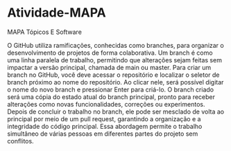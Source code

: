 # Atividade-MAPA
MAPA Tópicos E Software

O GitHub utiliza ramificações, conhecidas como branches, para organizar o desenvolvimento de projetos de forma colaborativa. Um branch é como uma linha paralela de trabalho, permitindo que alterações sejam feitas sem impactar a versão principal, chamada de main ou master. Para criar um branch no GitHub, você deve acessar o repositório e localizar o seletor de branch próximo ao nome do repositório. Ao clicar nele, será possível digitar o nome do novo branch e pressionar Enter para criá-lo. O branch criado será uma cópia do estado atual do branch principal, pronto para receber alterações como novas funcionalidades, correções ou experimentos. Depois de concluir o trabalho no branch, ele pode ser mesclado de volta ao principal por meio de um pull request, garantindo a organização e a integridade do código principal. Essa abordagem permite o trabalho simultâneo de várias pessoas em diferentes partes do projeto sem conflitos.
